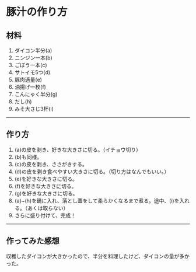 # 豚汁の作り方

## 材料

1. ダイコン半分(a)
2. ニンジン一本(b)
3. ごぼう一本(c)
4. サトイモ5つ(d)
5. 豚肉適量(e)
6. 油揚げ一枚(f)
7. こんにゃく半分(g)
8. だし(h)
9. みそ大さじ3杯(i)

***

## 作り方

1. (a)の皮を剥き、好きな大きさに切る。（イチョウ切り）
2. (b)も同様。
3. (c)の皮を剥き、ささがきする。
4. (d)の皮を剥き食べやすい大きさに切る。（切り方はなんでもいい。）
5. (e)を好きな大きさに切る。
6. (f)を好きな大きさに切る。
7. (g)を好きな大きさに切る。
8. (a)~(h)を鍋に入れ、落とし蓋をして柔らかくなるまで煮る。途中、(i)を入れる。（あくは取らない）
10. さらに盛り付けて、完成！

***

## 作ってみた感想

収穫したダイコンが大きかったので、半分を料理したけど、ダイコンの量が多かった。
